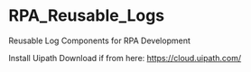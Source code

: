 # RPA_Reusable_Logs
Reusable Log Components for RPA Development

Install Uipath
Download if from here: https://cloud.uipath.com/
